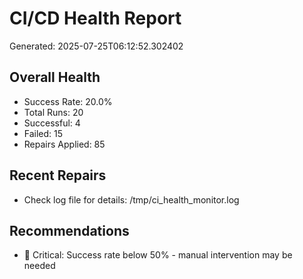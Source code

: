 # CI/CD Health Report

Generated: 2025-07-25T06:12:52.302402

## Overall Health
- Success Rate: 20.0%
- Total Runs: 20
- Successful: 4
- Failed: 15
- Repairs Applied: 85

## Recent Repairs
- Check log file for details: /tmp/ci_health_monitor.log

## Recommendations
- 🚨 Critical: Success rate below 50% - manual intervention may be needed
